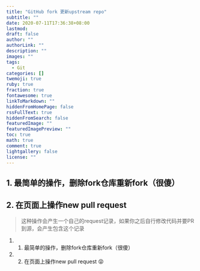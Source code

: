 ```yaml
---
title: "GitHub fork 更新upstream repo"
subtitle: ""
date: 2020-07-11T17:36:38+08:00
lastmod:
draft: false
author: ""
authorLink: ""
description: ""
images: ""
tags:
  - Git
categories: []
twemoji: true
ruby: true
fraction: true
fontawesome: true
linkToMarkdown: ""
hiddenFromHomePage: false
rssFullText: true
hiddenFromSearch: false
featuredImage: ""
featuredImagePreview: ""
toc: true
math: true
comment: true
lightgallery: false
license: ""
---
```



## 1. 最简单的操作，删除fork仓库重新fork（很傻）

## 2. 在页面上操作new pull request

> 这种操作会产生一个自己的request记录，如果你之后自行修改代码并要PR到源，会产生包含这个记录
>

1. 1. 最简单的操作，删除fork仓库重新fork（很傻）
2. 2. 在页面上操作new pull request
:stuck_out_tongue_closed_eyes:
